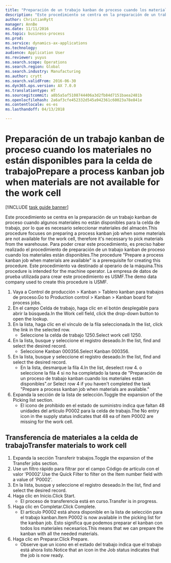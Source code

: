 ```yaml
--- 
title: "Preparación de un trabajo kanban de proceso cuando los materiales no están disponibles para la celda de trabajo"
description: "Este procedimiento se centra en la preparación de un trabajo kanban de proceso cuando algunos materiales no están disponibles para la celda de trabajo, por lo que es necesario seleccionar materiales del almacén."
author: ChristianRytt
manager: AnnBe
ms.date: 11/11/2016
ms.topic: business-process
ms.prod: 
ms.service: dynamics-ax-applications
ms.technology: 
audience: Application User
ms.reviewer: yuyus
ms.search.scope: Operations
ms.search.region: Global
ms.search.industry: Manufacturing
ms.author: crytt
ms.search.validFrom: 2016-06-30
ms.dyn365.ops.version: AX 7.0.0
ms.translationtype: HT
ms.sourcegitcommit: a8b5a5af5108744406a3d2fb84d7151baea2481b
ms.openlocfilehash: 2a6af3cfe452332d545a942361c60023a78e841e
ms.contentlocale: es-es
ms.lasthandoff: 04/13/2018

---
```

# <a name="prepare-a-process-kanban-job-when-materials-are-not-available-for-the-work-cell"></a><span data-ttu-id="b8b9d-103">Preparación de un trabajo kanban de proceso cuando los materiales no están disponibles para la celda de trabajo</span><span class="sxs-lookup"><span data-stu-id="b8b9d-103">Prepare a process kanban job when materials are not available for the work cell</span></span>

[!INCLUDE [task guide banner](../../includes/task-guide-banner.md)]

<span data-ttu-id="b8b9d-104">Este procedimiento se centra en la preparación de un trabajo kanban de proceso cuando algunos materiales no están disponibles para la celda de trabajo, por lo que es necesario seleccionar materiales del almacén.</span><span class="sxs-lookup"><span data-stu-id="b8b9d-104">This procedure focuses on preparing a process kanban job when some materials are not available for the work cell, therefore it's necessary to pick materials from the warehouse.</span></span> <span data-ttu-id="b8b9d-105">Para poder crear este procedimiento, es preciso haber realizado el procedimiento de preparación de un trabajo kanban de proceso cuando los materiales están disponibles.</span><span class="sxs-lookup"><span data-stu-id="b8b9d-105">The procedure "Prepare a process kanban job when materials are available" is a prerequisite for creating this procedure.</span></span> <span data-ttu-id="b8b9d-106">Este procedimiento va destinado al operario de la máquina.</span><span class="sxs-lookup"><span data-stu-id="b8b9d-106">This procedure is intended for the machine operator.</span></span> <span data-ttu-id="b8b9d-107">La empresa de datos de prueba utilizada para crear este procedimiento es USMF.</span><span class="sxs-lookup"><span data-stu-id="b8b9d-107">The demo data company used to create this procedure is USMF.</span></span>

1. <span data-ttu-id="b8b9d-108">Vaya a Control de producción > Kanban > Tablero kanban para trabajos de proceso.</span><span class="sxs-lookup"><span data-stu-id="b8b9d-108">Go to Production control > Kanban > Kanban board for process jobs.</span></span>
2. <span data-ttu-id="b8b9d-109">En el campo Celda de trabajo, haga clic en el botón desplegable para abrir la búsqueda.</span><span class="sxs-lookup"><span data-stu-id="b8b9d-109">In the Work cell field, click the drop-down button to open the lookup.</span></span>
3. <span data-ttu-id="b8b9d-110">En la lista, haga clic en el vínculo de la fila seleccionada.</span><span class="sxs-lookup"><span data-stu-id="b8b9d-110">In the list, click the link in the selected row.</span></span>
    * <span data-ttu-id="b8b9d-111">Seleccione la celda de trabajo 1250.</span><span class="sxs-lookup"><span data-stu-id="b8b9d-111">Select work cell 1250.</span></span>  
4. <span data-ttu-id="b8b9d-112">En la lista, busque y seleccione el registro deseado.</span><span class="sxs-lookup"><span data-stu-id="b8b9d-112">In the list, find and select the desired record.</span></span>
    * <span data-ttu-id="b8b9d-113">Seleccione Kanban 000356.</span><span class="sxs-lookup"><span data-stu-id="b8b9d-113">Select Kanban 000356.</span></span>  
5. <span data-ttu-id="b8b9d-114">En la lista, busque y seleccione el registro deseado.</span><span class="sxs-lookup"><span data-stu-id="b8b9d-114">In the list, find and select the desired record.</span></span>
    * <span data-ttu-id="b8b9d-115">En la lista, desmarque la fila 4.</span><span class="sxs-lookup"><span data-stu-id="b8b9d-115">In the list, deselect row 4.</span></span> <span data-ttu-id="b8b9d-116">o seleccione la fila 4 si no ha completado la tarea de "Preparación de un proceso de trabajo kanban cuando los materiales están disponibles".</span><span class="sxs-lookup"><span data-stu-id="b8b9d-116">or Select row 4 if you haven't completed the task "Prepare a process kanban job when materials are available."</span></span>  
6. <span data-ttu-id="b8b9d-117">Expanda la sección de la lista de selección.</span><span class="sxs-lookup"><span data-stu-id="b8b9d-117">Toggle the expansion of the Picking list section.</span></span>
    * <span data-ttu-id="b8b9d-118">El icono de prohibido en el estado de suministro indica que faltan 48 unidades del artículo P0002 para la celda de trabajo.</span><span class="sxs-lookup"><span data-stu-id="b8b9d-118">The No entry icon in the supply status indicates that 48 ea of item P0002 are missing for the work cell.</span></span>  

## <a name="transfer-materials-to-work-cell"></a><span data-ttu-id="b8b9d-119">Transferencia de materiales a la celda de trabajo</span><span class="sxs-lookup"><span data-stu-id="b8b9d-119">Transfer materials to work cell</span></span>
1. <span data-ttu-id="b8b9d-120">Expanda la sección Transferir trabajos.</span><span class="sxs-lookup"><span data-stu-id="b8b9d-120">Toggle the expansion of the Transfer jobs section.</span></span>
2. <span data-ttu-id="b8b9d-121">Use un filtro rápido para filtrar por el campo Código de artículo con el valor 'P0002'.</span><span class="sxs-lookup"><span data-stu-id="b8b9d-121">Use the Quick Filter to filter on the Item number field with a value of 'P0002'.</span></span>
3. <span data-ttu-id="b8b9d-122">En la lista, busque y seleccione el registro deseado.</span><span class="sxs-lookup"><span data-stu-id="b8b9d-122">In the list, find and select the desired record.</span></span>
4. <span data-ttu-id="b8b9d-123">Haga clic en Inicio.</span><span class="sxs-lookup"><span data-stu-id="b8b9d-123">Click Start.</span></span>
    * <span data-ttu-id="b8b9d-124">El proceso de transferencia está en curso.</span><span class="sxs-lookup"><span data-stu-id="b8b9d-124">Transfer is in progress.</span></span>  
5. <span data-ttu-id="b8b9d-125">Haga clic en Completar.</span><span class="sxs-lookup"><span data-stu-id="b8b9d-125">Click Complete.</span></span>
    * <span data-ttu-id="b8b9d-126">El artículo P0002 está ahora disponible en la lista de selección para el trabajo kanban.</span><span class="sxs-lookup"><span data-stu-id="b8b9d-126">Item P0002 is now available in the picking list for the kanban job.</span></span> <span data-ttu-id="b8b9d-127">Esto significa que podemos preparar el kanban con todos los materiales necesarios.</span><span class="sxs-lookup"><span data-stu-id="b8b9d-127">This means that we can prepare the kanban with all the needed materials.</span></span>  
6. <span data-ttu-id="b8b9d-128">Haga clic en Preparar.</span><span class="sxs-lookup"><span data-stu-id="b8b9d-128">Click Prepare.</span></span>
    * <span data-ttu-id="b8b9d-129">Observe que un icono en el estado del trabajo indica que el trabajo está ahora listo.</span><span class="sxs-lookup"><span data-stu-id="b8b9d-129">Notice that an icon in the Job status indicates that the job is now ready.</span></span>  


